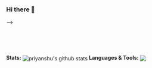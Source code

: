 ### Hi there 👋

<!--
**priyanshu2015/priyanshu2015** is a ✨ _special_ ✨ repository because its `README.md` (this file) appears on your GitHub profile.

<br/>

<a href="https://www.youtube.com/channel/UCd6H8kyKg0L9GSLuIC155pw">
  <img align="left" alt="Priyanshu's Youtube Channel" width="22px" src="https://cdn.jsdelivr.net/npm/simple-icons@v3/icons/youtube.svg" />
</a>  <a href="https://discord.gg/aqDGTQ9dFW">
  <img align="left" alt="Priyanshu's Discord Server" width="22px" src="https://cdn.jsdelivr.net/npm/simple-icons@v3/icons/discord.svg" />
</a>  <a href="https://www.linkedin.com/in/priyanshuguptaofficial/">
  <img align="left" alt="Priyanshu's LinkedIn" width="22px" src="https://cdn.jsdelivr.net/npm/simple-icons@v3/icons/linkedin.svg" />
</a>   <a href="https://priyanshuguptaofficial.medium.com/">
  <img align="left" alt="Priyanshu's Medium" width="22px" src="https://cdn.jsdelivr.net/npm/simple-icons@v3/icons/medium.svg" />
</a>  <a href="https://t.me/priyanshuguptaofficial">
  <img align="left" alt="Priyanshu's Telegram" width="22px" src="https://cdn.jsdelivr.net/npm/simple-icons@v3/icons/telegram.svg" />
</a>  <a href="https://www.instagram.com/priyanshu._gupta/">
  <img align="left" alt="Priyanshu's Instagram" width="22px" src="https://cdn.jsdelivr.net/npm/simple-icons@v3/icons/instagram.svg" />
</a>


- 🔭 I’m currently working on Self Development.
- 🌱 I’m currently learning Cloud Computing and Full-Stack Development.
- 👯 I’m looking to collaborate on Django and Python.
- 🤔 I’m looking for passionate people with common interests and goals. 
- 💬 Ask me about Backend Development.
- 📫 How to reach me: ...
<!--- 😄 Pronouns: ... -->
<!--- ⚡ Fun fact: ... -->
-->


<br/>
<br/>
<br/>

**Stats:**
<img align="center" src="https://github-readme-stats.vercel.app/api?username=priyanshu2015&custom_title=Priyanshu Gupta&show_icons=true&include_all_commits=true&count_private=true&theme=default" alt="priyanshu's github stats" />
**Languages & Tools:**
<img align="center" src="https://github-readme-stats.vercel.app/api/top-langs/?username=priyanshu2015&layout=compact&theme=default" />
